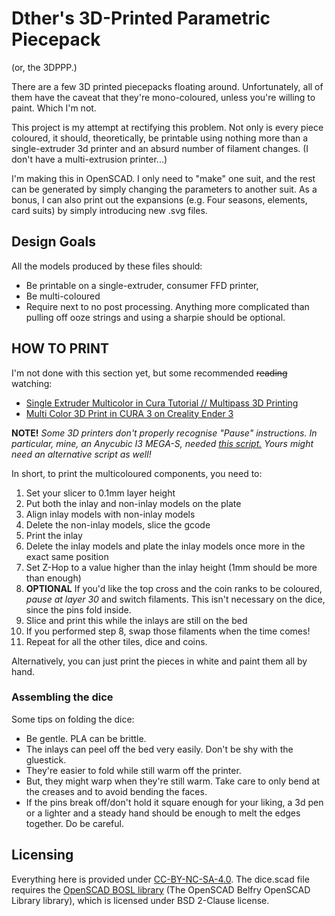 # Dther's 3D-Printed Parametric Piecepack
(or, the 3DPPP.)

There are a few 3D printed piecepacks floating around.
Unfortunately, all of them have the caveat that they're mono-coloured,
unless you're willing to paint.
Which I'm not.

This project is my attempt at rectifying this problem.
Not only is every piece coloured,
it should, theoretically,
be printable using nothing more than a single-extruder 3d printer
and an absurd number of filament changes.
(I don't have a multi-extrusion printer...)

I'm making this in OpenSCAD.
I only need to "make" one suit, and the rest can be generated
by simply changing the parameters to another suit.
As a bonus, I can also print out the expansions (e.g. Four seasons, elements, card suits)
by simply introducing new .svg files.

## Design Goals

All the models produced by these files should:
 - Be printable on a single-extruder, consumer FFD printer,
 - Be multi-coloured
 - Require next to no post processing. Anything more complicated than pulling off ooze strings and using a sharpie should be optional.

## HOW TO PRINT

I'm not done with this section yet, but some recommended ~~reading~~ watching:
 - [Single Extruder Multicolor in Cura Tutorial // Multipass 3D Printing](https://www.youtube.com/watch?v=D7FiT5VqLSg)
 - [Multi Color 3D Print in CURA 3 on Creality Ender 3](https://www.youtube.com/watch?v=1nBnVtOEAiY)

**NOTE!** *Some 3D printers don't properly recognise "Pause" instructions. In particular, mine, an Anycubic I3 MEGA-S,
needed [this script.](https://www.thingiverse.com/thing:4160010/comments) Yours might need an alternative script as well!*

In short, to print the multicoloured components, you need to:
 1. Set your slicer to 0.1mm layer height
 2. Put both the inlay and non-inlay models on the plate
 3. Align inlay models with non-inlay models
 4. Delete the non-inlay models, slice the gcode
 5. Print the inlay
 6. Delete the inlay models and plate the inlay models once more in the exact same position
 7. Set Z-Hop to a value higher than the inlay height (1mm should be more than enough)
 8. **OPTIONAL** If you'd like the top cross and the coin ranks to be coloured, *pause at layer 30* and switch filaments. This isn't necessary on the dice, since the pins fold inside.
 9. Slice and print this while the inlays are still on the bed
 10. If you performed step 8, swap those filaments when the time comes!
 11. Repeat for all the other tiles, dice and coins.

Alternatively, you can just print the pieces in white and paint them all by hand.

### Assembling the dice

Some tips on folding the dice:
 - Be gentle. PLA can be brittle.
 - The inlays can peel off the bed very easily. Don't be shy with the gluestick.
 - They're easier to fold while still warm off the printer.
 - But, they might warp when they're still warm. Take care to only bend at the creases and to avoid bending the faces.
 - If the pins break off/don't hold it square enough for your liking, a 3d pen or a lighter and a steady hand should be enough to melt the edges together.
 Do be careful.

## Licensing

Everything here is provided under [CC-BY-NC-SA-4.0](https://creativecommons.org/licenses/by-nc-sa/4.0/).
The dice.scad file requires the [OpenSCAD BOSL library](https://github.com/revarbat/BOSL)
(The OpenSCAD Belfry OpenSCAD Library library), which is licensed under BSD 2-Clause license.
